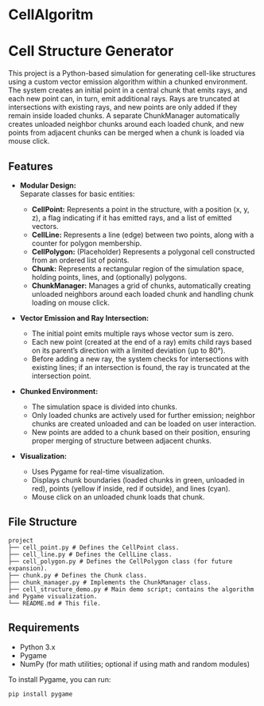 # CellAlgoritm
# Cell Structure Generator

This project is a Python-based simulation for generating cell-like structures using a custom vector emission algorithm within a chunked environment. The system creates an initial point in a central chunk that emits rays, and each new point can, in turn, emit additional rays. Rays are truncated at intersections with existing rays, and new points are only added if they remain inside loaded chunks. A separate ChunkManager automatically creates unloaded neighbor chunks around each loaded chunk, and new points from adjacent chunks can be merged when a chunk is loaded via mouse click.

## Features

- **Modular Design:**  
  Separate classes for basic entities:
  - **CellPoint:** Represents a point in the structure, with a position (x, y, z), a flag indicating if it has emitted rays, and a list of emitted vectors.
  - **CellLine:** Represents a line (edge) between two points, along with a counter for polygon membership.
  - **CellPolygon:** (Placeholder) Represents a polygonal cell constructed from an ordered list of points.
  - **Chunk:** Represents a rectangular region of the simulation space, holding points, lines, and (optionally) polygons.
  - **ChunkManager:** Manages a grid of chunks, automatically creating unloaded neighbors around each loaded chunk and handling chunk loading on mouse click.
  
- **Vector Emission and Ray Intersection:**  
  - The initial point emits multiple rays whose vector sum is zero.
  - Each new point (created at the end of a ray) emits child rays based on its parent’s direction with a limited deviation (up to 80°).
  - Before adding a new ray, the system checks for intersections with existing lines; if an intersection is found, the ray is truncated at the intersection point.

- **Chunked Environment:**  
  - The simulation space is divided into chunks.  
  - Only loaded chunks are actively used for further emission; neighbor chunks are created unloaded and can be loaded on user interaction.
  - New points are added to a chunk based on their position, ensuring proper merging of structure between adjacent chunks.

- **Visualization:**  
  - Uses Pygame for real-time visualization.
  - Displays chunk boundaries (loaded chunks in green, unloaded in red), points (yellow if inside, red if outside), and lines (cyan).
  - Mouse click on an unloaded chunk loads that chunk.

## File Structure
    project
    ├── cell_point.py # Defines the CellPoint class. 
    ├── cell_line.py # Defines the CellLine class. 
    ├── cell_polygon.py # Defines the CellPolygon class (for future expansion). 
    ├── chunk.py # Defines the Chunk class. 
    ├── chunk_manager.py # Implements the ChunkManager class. 
    ├── cell_structure_demo.py # Main demo script; contains the algorithm and Pygame visualization. 
    └── README.md # This file.

## Requirements

- Python 3.x
- Pygame
- NumPy (for math utilities; optional if using math and random modules)

To install Pygame, you can run:
```bash
pip install pygame